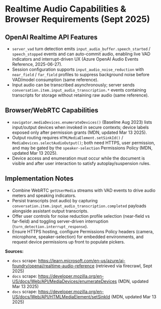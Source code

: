 # Realtime Audio Capabilities & Browser Requirements (Sept 2025)

## OpenAI Realtime API Features
- `server_vad` turn detection emits `input_audio_buffer.speech_started` / `speech_stopped` events and can auto-commit audio, enabling live VAD indicators and interrupt-driven UX (Azure OpenAI Audio Events Reference, 2025-06-27).
- Session configuration supports `input_audio_noise_reduction` with `near_field` / `far_field` profiles to suppress background noise before VAD/model consumption (same reference).
- Input audio can be transcribed asynchronously; server sends `conversation.item.input_audio_transcription.*` events containing transcripts for storage without retaining raw audio (same reference).

## Browser/WebRTC Capabilities
- `navigator.mediaDevices.enumerateDevices()` (Baseline Aug 2023) lists input/output devices when invoked in secure contexts; device labels exposed only after permission grants (MDN, updated Mar 13 2025).
- Output routing requires `HTMLMediaElement.setSinkId()` / `MediaDevices.selectAudioOutput()`; both need HTTPS, user permission, and may be gated by the `speaker-selection` Permissions Policy (MDN, updated Mar 13 2025).
- Device access and enumeration must occur while the document is visible and after user interaction to satisfy autoplay/suspension rules.

## Implementation Notes
- Combine WebRTC `getUserMedia` streams with VAD events to drive audio meters and speaking indicators.
- Persist transcripts (not audio) by capturing `conversation.item.input_audio_transcription.completed` payloads alongside assistant output transcripts.
- Offer user controls for noise reduction profile selection (near-field vs far-field) and toggling server-driven interruption (`turn_detection.interrupt_response`).
- Ensure HTTPS hosting, configure Permissions Policy headers (camera, microphone, speaker-selection) for embedded environments, and request device permissions up front to populate pickers.

**Sources:**
- `docs` scrape: https://learn.microsoft.com/en-us/azure/ai-foundry/openai/realtime-audio-reference (retrieved via firecrawl, Sept 2025)
- `docs` scrape: https://developer.mozilla.org/en-US/docs/Web/API/MediaDevices/enumerateDevices (MDN, updated Mar 13 2025)
- `docs` scrape: https://developer.mozilla.org/en-US/docs/Web/API/HTMLMediaElement/setSinkId (MDN, updated Mar 13 2025)
